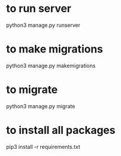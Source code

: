 # to run server
python3 manage.py runserver

# to make migrations
python3 manage.py makemigrations

# to migrate
python3 manage.py migrate

# to install all packages
pip3 install -r requirements.txt
